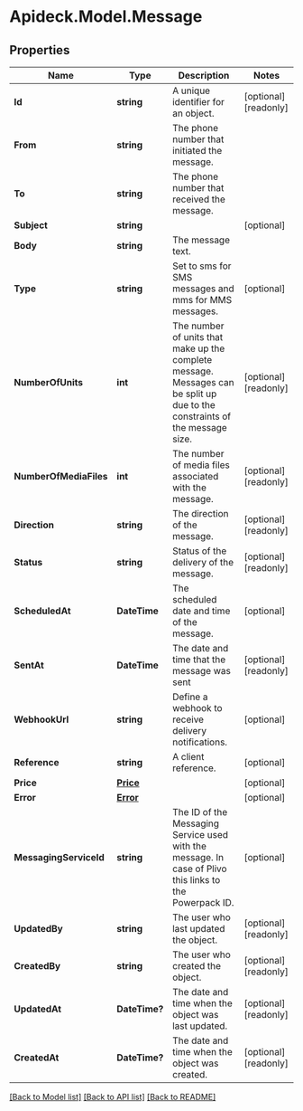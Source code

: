 # Apideck.Model.Message

## Properties

Name | Type | Description | Notes
------------ | ------------- | ------------- | -------------
**Id** | **string** | A unique identifier for an object. | [optional] [readonly] 
**From** | **string** | The phone number that initiated the message. | 
**To** | **string** | The phone number that received the message. | 
**Subject** | **string** |  | [optional] 
**Body** | **string** | The message text. | 
**Type** | **string** | Set to sms for SMS messages and mms for MMS messages. | [optional] 
**NumberOfUnits** | **int** | The number of units that make up the complete message. Messages can be split up due to the constraints of the message size. | [optional] [readonly] 
**NumberOfMediaFiles** | **int** | The number of media files associated with the message. | [optional] [readonly] 
**Direction** | **string** | The direction of the message. | [optional] [readonly] 
**Status** | **string** | Status of the delivery of the message. | [optional] [readonly] 
**ScheduledAt** | **DateTime** | The scheduled date and time of the message. | [optional] 
**SentAt** | **DateTime** | The date and time that the message was sent | [optional] [readonly] 
**WebhookUrl** | **string** | Define a webhook to receive delivery notifications. | [optional] 
**Reference** | **string** | A client reference. | [optional] 
**Price** | [**Price**](Price.md) |  | [optional] 
**Error** | [**Error**](Error.md) |  | [optional] 
**MessagingServiceId** | **string** | The ID of the Messaging Service used with the message. In case of Plivo this links to the Powerpack ID. | [optional] 
**UpdatedBy** | **string** | The user who last updated the object. | [optional] [readonly] 
**CreatedBy** | **string** | The user who created the object. | [optional] [readonly] 
**UpdatedAt** | **DateTime?** | The date and time when the object was last updated. | [optional] [readonly] 
**CreatedAt** | **DateTime?** | The date and time when the object was created. | [optional] [readonly] 

[[Back to Model list]](../README.md#documentation-for-models) [[Back to API list]](../README.md#documentation-for-api-endpoints) [[Back to README]](../README.md)

